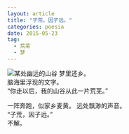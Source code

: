 ```yaml
---
layout: article
title: "子荒。因子远。"
categories: poesia
date: 2015-05-23
tag:
  - 荒芜   
  - 梦
---
```

![某处幽远的山谷](https://o654lj7pu.qnssl.com/20150523.jpg)
梦里还乡。  
脑海里浮现的文字。  
“你走以后，我的山谷从此一片荒芜。”
 <!---more--->    
一阵奔跑，似家乡麦黄。 
远处飘渺的声音。  
 “子荒，因子远。”  
不解。